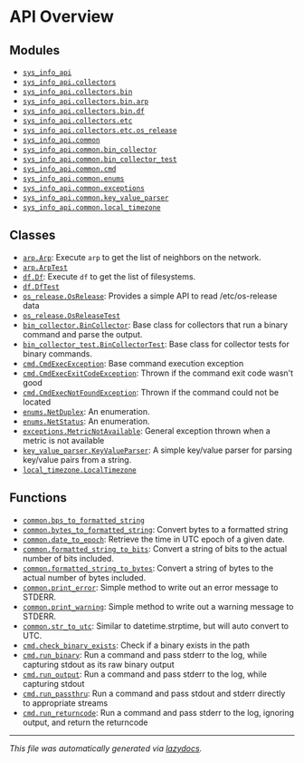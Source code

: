 <!-- markdownlint-disable -->

# API Overview

## Modules

- [`sys_info_api`](./sys_info_api.md#module-sys_info_api)
- [`sys_info_api.collectors`](./sys_info_api.collectors.md#module-sys_info_apicollectors)
- [`sys_info_api.collectors.bin`](./sys_info_api.collectors.bin.md#module-sys_info_apicollectorsbin)
- [`sys_info_api.collectors.bin.arp`](./sys_info_api.collectors.bin.arp.md#module-sys_info_apicollectorsbinarp)
- [`sys_info_api.collectors.bin.df`](./sys_info_api.collectors.bin.df.md#module-sys_info_apicollectorsbindf)
- [`sys_info_api.collectors.etc`](./sys_info_api.collectors.etc.md#module-sys_info_apicollectorsetc)
- [`sys_info_api.collectors.etc.os_release`](./sys_info_api.collectors.etc.os_release.md#module-sys_info_apicollectorsetcos_release)
- [`sys_info_api.common`](./sys_info_api.common.md#module-sys_info_apicommon)
- [`sys_info_api.common.bin_collector`](./sys_info_api.common.bin_collector.md#module-sys_info_apicommonbin_collector)
- [`sys_info_api.common.bin_collector_test`](./sys_info_api.common.bin_collector_test.md#module-sys_info_apicommonbin_collector_test)
- [`sys_info_api.common.cmd`](./sys_info_api.common.cmd.md#module-sys_info_apicommoncmd)
- [`sys_info_api.common.enums`](./sys_info_api.common.enums.md#module-sys_info_apicommonenums)
- [`sys_info_api.common.exceptions`](./sys_info_api.common.exceptions.md#module-sys_info_apicommonexceptions)
- [`sys_info_api.common.key_value_parser`](./sys_info_api.common.key_value_parser.md#module-sys_info_apicommonkey_value_parser)
- [`sys_info_api.common.local_timezone`](./sys_info_api.common.local_timezone.md#module-sys_info_apicommonlocal_timezone)

## Classes

- [`arp.Arp`](./sys_info_api.collectors.bin.arp.md#class-arp): Execute `arp` to get the list of neighbors on the network.
- [`arp.ArpTest`](./sys_info_api.collectors.bin.arp.md#class-arptest)
- [`df.Df`](./sys_info_api.collectors.bin.df.md#class-df): Execute `df` to get the list of filesystems.
- [`df.DfTest`](./sys_info_api.collectors.bin.df.md#class-dftest)
- [`os_release.OsRelease`](./sys_info_api.collectors.etc.os_release.md#class-osrelease): Provides a simple API to read /etc/os-release data
- [`os_release.OsReleaseTest`](./sys_info_api.collectors.etc.os_release.md#class-osreleasetest)
- [`bin_collector.BinCollector`](./sys_info_api.common.bin_collector.md#class-bincollector): Base class for collectors that run a binary command and parse the output.
- [`bin_collector_test.BinCollectorTest`](./sys_info_api.common.bin_collector_test.md#class-bincollectortest): Base class for collector tests for binary commands.
- [`cmd.CmdExecException`](./sys_info_api.common.cmd.md#class-cmdexecexception): Base command execution exception
- [`cmd.CmdExecExitCodeException`](./sys_info_api.common.cmd.md#class-cmdexecexitcodeexception): Thrown if the command exit code wasn't good
- [`cmd.CmdExecNotFoundException`](./sys_info_api.common.cmd.md#class-cmdexecnotfoundexception): Thrown if the command could not be located
- [`enums.NetDuplex`](./sys_info_api.common.enums.md#class-netduplex): An enumeration.
- [`enums.NetStatus`](./sys_info_api.common.enums.md#class-netstatus): An enumeration.
- [`exceptions.MetricNotAvailable`](./sys_info_api.common.exceptions.md#class-metricnotavailable): General exception thrown when a metric is not available
- [`key_value_parser.KeyValueParser`](./sys_info_api.common.key_value_parser.md#class-keyvalueparser): A simple key/value parser for parsing key/value pairs from a string.
- [`local_timezone.LocalTimezone`](./sys_info_api.common.local_timezone.md#class-localtimezone)

## Functions

- [`common.bps_to_formatted_string`](./sys_info_api.common.md#function-bps_to_formatted_string)
- [`common.bytes_to_formatted_string`](./sys_info_api.common.md#function-bytes_to_formatted_string): Convert bytes to a formatted string
- [`common.date_to_epoch`](./sys_info_api.common.md#function-date_to_epoch): Retrieve the time in UTC epoch of a given date.
- [`common.formatted_string_to_bits`](./sys_info_api.common.md#function-formatted_string_to_bits): Convert a string of bits to the actual number of bits included.
- [`common.formatted_string_to_bytes`](./sys_info_api.common.md#function-formatted_string_to_bytes): Convert a string of bytes to the actual number of bytes included.
- [`common.print_error`](./sys_info_api.common.md#function-print_error): Simple method to write out an error message to STDERR.
- [`common.print_warning`](./sys_info_api.common.md#function-print_warning): Simple method to write out a warning message to STDERR.
- [`common.str_to_utc`](./sys_info_api.common.md#function-str_to_utc): Similar to datetime.strptime, but will auto convert to UTC.
- [`cmd.check_binary_exists`](./sys_info_api.common.cmd.md#function-check_binary_exists): Check if a binary exists in the path
- [`cmd.run_binary`](./sys_info_api.common.cmd.md#function-run_binary): Run a command and pass stderr to the log, while capturing stdout as its raw binary output
- [`cmd.run_output`](./sys_info_api.common.cmd.md#function-run_output): Run a command and pass stderr to the log, while capturing stdout
- [`cmd.run_passthru`](./sys_info_api.common.cmd.md#function-run_passthru): Run a command and pass stdout and stderr directly to appropriate streams
- [`cmd.run_returncode`](./sys_info_api.common.cmd.md#function-run_returncode): Run a command and pass stderr to the log, ignoring output, and return the returncode


---

_This file was automatically generated via [lazydocs](https://github.com/ml-tooling/lazydocs)._
